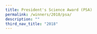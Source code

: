 ```yaml
---
title: President's Science Award (PSA)
permalink: /winners/2018/psa/
description: ""
third_nav_title: "2018"
---
```

